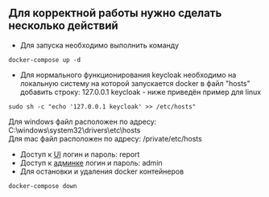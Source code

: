 ## Для корректной работы нужно сделать несколько действий
 - Для запуска необходимо выполнить команду 
```shell
docker-compose up -d
```
 - Для нормального функционирования keycloak необходимо на локальную систему на которой запускается docker в файл "hosts" добавить строку: 127.0.0.1 keycloak - ниже приведён пример для linux
```shell
sudo sh -c "echo '127.0.0.1 keycloak' >> /etc/hosts"
```
Для windows файл расположен по адресу: C:\windows\system32\drivers\etc\hosts  
Для mac файл расположен по адресу: /private/etc/hosts  
 - Доступ к [UI](http://localhost:3000) логин и пароль: report
 - Доступ к [админке](http://localhost:8080) логин и пароль: admin
 - Для остановки и удаления docker контейнеров
```shell
docker-compose down
```